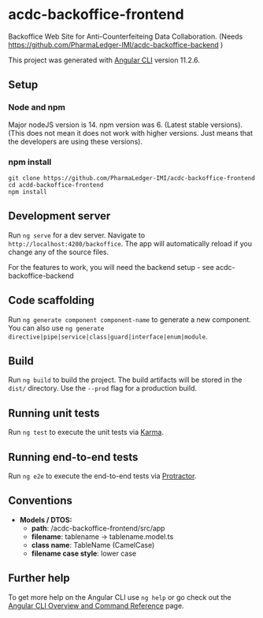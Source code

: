 # acdc-backoffice-frontend


Backoffice Web Site for Anti-Counterfeiteing Data Collaboration.
(Needs https://github.com/PharmaLedger-IMI/acdc-backoffice-backend )

This project was generated with [Angular CLI](https://github.com/angular/angular-cli) version 11.2.6.

## Setup

### Node and npm

Major nodeJS version is 14. npm version was 6. (Latest stable versions).
(This does not mean it does not work with higher versions. Just means that the developers are using these versions).

### npm install

```
git clone https://github.com/PharmaLedger-IMI/acdc-backoffice-frontend
cd acdd-backoffice-frontend
npm install
```
## Development server

Run `ng serve` for a dev server. Navigate to `http://localhost:4200/backoffice`. The app will automatically reload if you change any of the source files.

For the features to work, you will need the backend setup - see acdc-backoffice-backend
## Code scaffolding

Run `ng generate component component-name` to generate a new component. You can also use `ng generate directive|pipe|service|class|guard|interface|enum|module`.

## Build

Run `ng build` to build the project. The build artifacts will be stored in the `dist/` directory. Use the `--prod` flag for a production build.

## Running unit tests

Run `ng test` to execute the unit tests via [Karma](https://karma-runner.github.io).

## Running end-to-end tests

Run `ng e2e` to execute the end-to-end tests via [Protractor](http://www.protractortest.org/).

## Conventions

* __Models / DTOS:__
  * __path__: /acdc-backoffice-frontend/src/app
  * __filename__: tablename -> tablename.model.ts
  * __class name__: TableName (CamelCase)
  * __filename case style__: lower case
  
## Further help

To get more help on the Angular CLI use `ng help` or go check out the [Angular CLI Overview and Command Reference](https://angular.io/cli) page.
